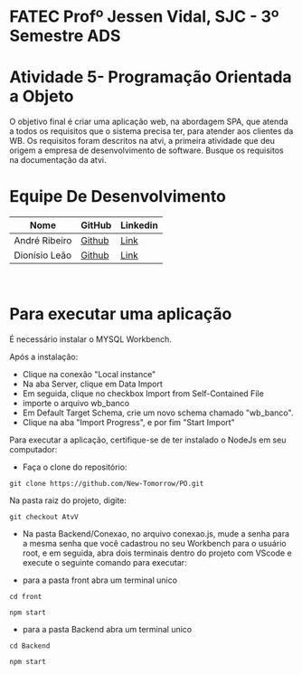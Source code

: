 # FATEC Profº Jessen Vidal, SJC - 3º Semestre ADS

# Atividade 5- Programação Orientada a Objeto

O objetivo final é criar uma aplicação web, na abordagem SPA, que atenda a todos os requisitos que o sistema precisa ter, para atender aos clientes da WB. Os requisitos foram descritos na atvi, a primeira atividade que deu origem a empresa de desenvolvimento de software. Busque os requisitos na documentação da atvi.


# Equipe De Desenvolvimento 

Nome            | GitHub                                                       | Linkedin |
 |-----------------|--------------------------------------------------------------|----------|
| André Ribeiro   | <a href="https://github.com/New-Tomorrow" target="_blank">Github</a> | <a href="https://www.linkedin.com/in/andre-ramos-ribeiro-320621226/" target="_blank">Link</a>| |
| Dionísio Leão   | <a href="https://github.com/dsslleagion" target="_blank">Github</a> | <a href="https://www.linkedin.com/in/dionisio-samuel-dos-santos-le%C3%A3o-616848226/" target="_blank">Link</a>|
<br>

# Para executar uma aplicação

É necessário instalar o MYSQL Workbench.

Após a instalação:

- Clique na conexão "Local instance"
- Na aba Server, clique em Data Import
- Em seguida, clique no checkbox Import from Self-Contained File
- importe o arquivo wb_banco
- Em Default Target Schema, crie um novo schema chamado "wb_banco".
- Clique na aba "Import Progress", e por fim "Start Import"

Para executar a aplicação, certifique-se de ter instalado o NodeJs em seu computador:

 - Faça o clone do repositório:
 ```
git clone https://github.com/New-Tomorrow/PO.git
```
Na pasta raiz do projeto, digite:
```
git checkout AtvV
```
- Na pasta Backend/Conexao, no arquivo conexao.js, mude a senha para a mesma senha que você cadastrou no seu Workbench para o usuário root, e em seguida, abra dois terminais dentro do projeto com VScode e execute o seguinte comando para executar:

- para a pasta front abra um terminal unico
```
cd front
```
```
npm start
```

- para a pasta Backend abra um terminal unico
```
cd Backend
```
```
npm start
```
